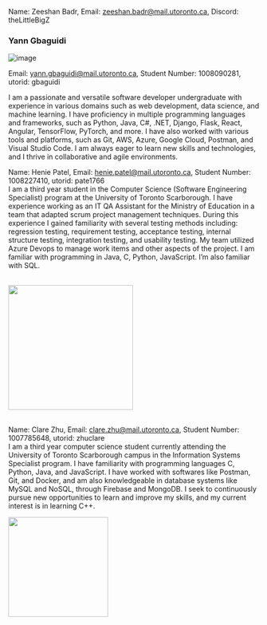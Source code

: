 Name: Zeeshan Badr, Email: zeeshan.badr@mail.utoronto.ca, Discord: theLittleBigZ



### Yann Gbaguidi 
![image](https://github.com/theLittleBigZ/C01-Group9-Project/assets/69763285/c4eb4260-a4b7-4ac8-ab8c-e3e3ed32fb0b)

Email: yann.gbaguidi@mail.utoronto.ca, Student Number: 1008090281, utorid: gbaguidi

I am a passionate and versatile software developer undergraduate with experience in various domains such as web development, data science, and machine learning.  I have proficiency in multiple programming languages and frameworks, such as Python, Java, C#, .NET, Django, Flask, React, Angular, TensorFlow, PyTorch, and more. I have also worked with various tools and platforms, such as Git, AWS, Azure, Google Cloud, Postman, and Visual Studio Code. I am always eager to learn new skills and technologies, and I thrive in collaborative and agile environments. 


Name: Henie Patel, Email: henie.patel@mail.utoronto.ca, Student Number: 1008227410, utorid: pate1766
<br /> I am a third year student in the Computer Science (Software Engineering Specialist) program at the University of Toronto Scarborough. I have experience working as an IT QA Assistant for the Ministry of Education in a team that adapted scrum project management techniques. During this experience I gained familiarity with several testing methods including: regression testing,  requirement testing, acceptance testing, internal structure testing, integration testing, and usability testing. My team utilized Azure Devops to manage work items and other aspects of the project. I am familiar with programming in Java, C, Python, JavaScript. I’m also familiar with SQL.

<br /> <img src=https://github.com/Henie20/C01Lab1/assets/110190917/84e259c5-388e-4925-8f3a-57b1e99e1a3e  width="250">


<br/>Name: Clare Zhu, Email: clare.zhu@mail.utoronto.ca, Student Number: 1007785648, utorid: zhuclare
<br/>I am a third year computer science student currently attending the University of Toronto Scarborough campus in the Information Systems Specialist program. I have familiarity with programming languages C, Python, Java, and JavaScript. I have worked with softwares like Postman, Git, and Docker, and am also knowledgeable in database systems like MySQL and NoSQL, through Firebase and MongoDB. I seek to continuously pursue new opportunities to learn and improve my skills, and my current interest is in learning C++.

<img src=https://github.com/czhu24/C01Lab1/assets/114100703/dc1c6351-e91c-4721-92cd-04629b5f0240 width="200">
